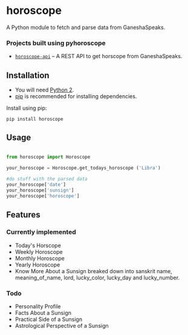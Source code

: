 # horoscope

A Python module to fetch and parse data from GaneshaSpeaks.

### Projects built using pyhoroscope
* [`horoscope-api`](https://github.com/tapasweni-pathak/horoscope-api) – A REST API to get horscope from GaneshaSpeaks.


## Installation
* You will need [Python 2](https://www.python.org/download/). 
* [pip](http://pip.readthedocs.org/en/latest/installing.html) is recommended for installing dependencies.

Install using pip:

    pip install horoscope

## Usage

```python

from horoscope import Horoscope

your_horoscope = Horoscope.get_todays_horoscope ('Libra')
    
#do stuff with the parsed data
your_horoscope['date']
your_horoscope['sunsign']
your_horoscope['horoscope']

```

## Features
### Currently implemented
* Today's Horscope 
* Weekly Horoscope
* Monthly Horoscope
* Yearly Horoscope
* Know More About a Sunsign
    breaked down into  sanskrit name, meaning_of_name, lord, lucky_color, lucky_day and lucky_number.


### Todo
* Personality Profile 
* Facts About a Sunsign
* Practical Side of a Sunsign
* Astrological Perspective of a Sunsign
